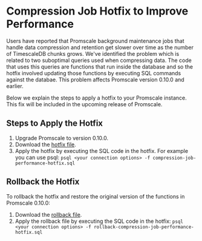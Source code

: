 # Compression Job Hotfix to Improve Performance

Users have reported that Promscale background maintenance jobs that handle data 
compression and retention get slower over time as the number of TimescaleDB 
chunks grows. We've identified the problem which is related to two suboptimal 
queries used when compressing data. The code that uses this queries are
functions that run inside the database and so the hotfix involved updating
those functions by executing SQL commands against the databae. This problem
affects Promscale version 0.10.0 and earlier.

Below we explain the steps to apply a hotfix to your Promscale instance. This 
fix will be included in the upcoming release of Promscale.

## Steps to Apply the Hotfix

1. Upgrade Promscale to version 0.10.0.
2. Download the [hotfix file](scripts/compression-job-performance-hotfix.sql).
3. Apply the hotfix by executing the SQL code in the hotfix. For example you can
use psql: `psql <your connection options> -f compression-job-performance-hotfix.sql`


## Rollback the Hotfix

To rollback the hotfix and restore the original version of the functions in 
Promscale 0.10.0:

1. Download the [rollback file](scripts/rollback-compression-job-performance-hotfix.sql).
3. Apply the rollback file by executing the SQL code in the hotfix:
`psql <your connection options> -f rollback-compression-job-performance-hotfix.sql`